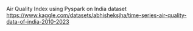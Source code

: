 Air Quality Index using Pyspark on India dataset
https://www.kaggle.com/datasets/abhisheksjha/time-series-air-quality-data-of-india-2010-2023

